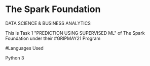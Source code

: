 # The Spark Foundation



DATA SCIENCE & BUSINESS ANALYTICS 

This is Task 1 "PREDICTION USING SUPERVISED ML"  of The Spark Foundation under their #GRIPMAY21 Program

#Languages Used

Python 3
